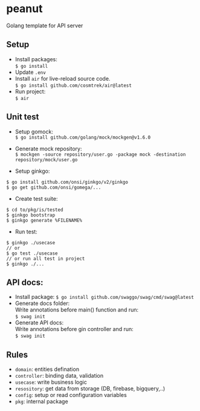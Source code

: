# peanut

Golang template for API server

## Setup

- Install packages:\
  `$ go install`
- Update `.env`
- Install `air` for live-reload source code.\
  `$ go install github.com/cosmtrek/air@latest`
- Run project:\
  `$ air`

## Unit test

- Setup gomock:\
  `$ go install github.com/golang/mock/mockgen@v1.6.0`
- Generate mock repository:\
  `$ mockgen -source repository/user.go -package mock -destination repository/mock/user.go`

- Setup ginkgo:

```
$ go install github.com/onsi/ginkgo/v2/ginkgo
$ go get github.com/onsi/gomega/...
```

- Create test suite:

```
$ cd to/pkg/is/tested
$ ginkgo bootstrap
$ ginkgo generate %FILENAME%
```

- Run test:

```
$ ginkgo ./usecase
// or
$ go test ./usecase
// or run all test in project
$ ginkgo ./...
```

## API docs:

- Install package:
  `$ go install github.com/swaggo/swag/cmd/swag@latest`
- Generate docs folder:\
  Write annotations before main() function and run:\
  `$ swag init`
- Generate API docs:\
  Write annotations before gin controller and run:\
  `$ swag init`

## Rules

- `domain`: entities defination
- `controller`: binding data, validation
- `usecase`: write business logic
- `resository`: get data from storage (DB, firebase, bigquery,..)
- `config`: setup or read configuration variables
- `pkg`: internal package
